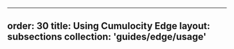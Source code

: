
---
order: 30
title: Using Cumulocity Edge
layout: subsections
collection: 'guides/edge/usage'
---



